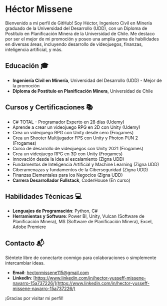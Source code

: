 # Héctor Missene

Bienvenido a mi perfil de GitHub! Soy Héctor, Ingeniero Civil en Minería graduado de la Universidad del Desarrollo (UDD), con un Diploma de Postítulo en Planificación Minera de la Universidad de Chile. Me destaco por ser el mejor de mi promoción y poseo una amplia gama de habilidades en diversas áreas, incluyendo desarrollo de videojuegos, finanzas, inteligencia artificial, y más.

## Educación 🎓

- **Ingeniería Civil en Minería**, Universidad del Desarrollo (UDD) - Mejor de la promoción
- **Diploma de Postítulo en Planificación Minera**, Universidad de Chile

## Cursos y Certificaciones 📚

- C# TOTAL - Programador Experto en 28 días (Udemy)
- Aprende a crear un videojuego RPG en 2D con Unity (Udemy)
- Crea un videojuego RPG con Unity desde cero (Frogames)
- Crea un Shooter Multijugador FPS con Unity y Photon PUN 2 (Frogames)
- Curso de desarrollo de videojuegos con Unity 2021 (Frogames)
- Crea un videojuego RPG en 3D con Unity (Frogames)
- Innovación desde la idea al escalamiento (Zigna UDD)
- Fundamentos de Inteligencia Artificial y Machine Learning (Zigna UDD)
- Ciberamenazas y fundamentos de la Ciberseguridad (Zigna UDD)
- Finanzas Elementales para los Negocios (Zigna UDD)
- **Carrera Desarrollador Fullstack**, CoderHouse (En curso)

## Habilidades Técnicas 💻

- **Lenguajes de Programación**: Python, C#
- **Herramientas y Software**: Power BI, Unity, Vulcan (Software de Planificación Minera), MS (Software de Planificación Minera), Excel, Adobe Premiere

## Contacto 📬

Siéntete libre de conectarte conmigo para colaboraciones o simplemente intercambiar ideas.

- **Email**: [hectormissene115@gmail.com](mailto:hectormissene115@gmail.com)
- **LinkedIn**: [https://www.linkedin.com/in/hector-yusseff-missene-navarro-15a737226/](https://www.linkedin.com/in/hector-yusseff-missene-navarro-15a737226/)

¡Gracias por visitar mi perfil!
